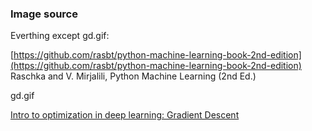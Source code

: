 ### Image source

Everthing except gd.gif:

[https://github.com/rasbt/python-machine-learning-book-2nd-edition](https://github.com/rasbt/python-machine-learning-book-2nd-edition) Raschka and V. Mirjalili, Python Machine Learning (2nd Ed.)

gd.gif

[Intro to optimization in deep learning: Gradient Descent](https://blog.paperspace.com/intro-to-optimization-in-deep-learning-gradient-descent/)

